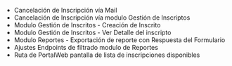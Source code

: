- Cancelación de Inscripción vía Mail
- Cancelación de Inscripción vía modulo Gestión de Inscriptos 
- Modulo Gestión de Inscritos - Creación de Inscrito
- Modulo Gestión de Inscritos - Ver Detalle del inscripto
- Modulo Reportes - Exportación de reporte con Respuesta del Formulario
- Ajustes Endpoints de filtrado modulo de Reportes
- Ruta de PortalWeb pantalla de lista de inscripciones disponibles